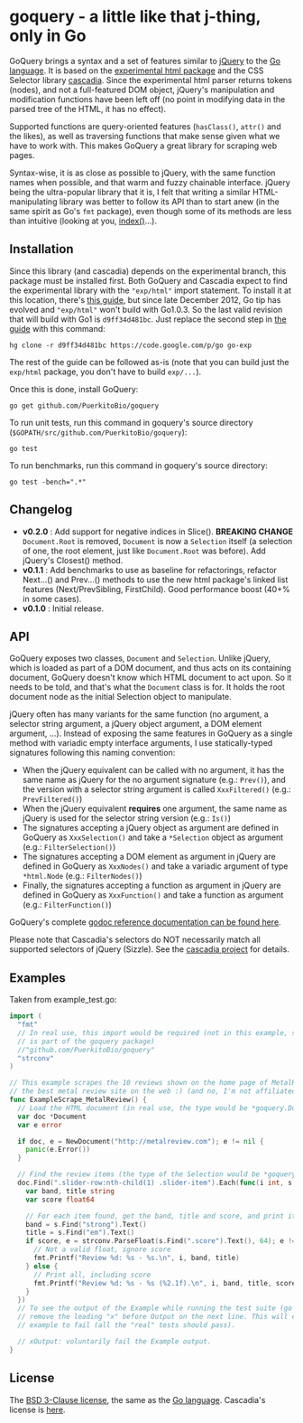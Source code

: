 # goquery - a little like that j-thing, only in Go

GoQuery brings a syntax and a set of features similar to [jQuery][] to the [Go language][go]. It is based on the [experimental html package][exphtml] and the CSS Selector library [cascadia][]. Since the experimental html parser returns tokens (nodes), and not a full-featured DOM object, jQuery's manipulation and modification functions have been left off (no point in modifying data in the parsed tree of the HTML, it has no effect).

Supported functions are query-oriented features (`hasClass()`, `attr()` and the likes), as well as traversing functions that make sense given what we have to work with. This makes GoQuery a great library for scraping web pages.

Syntax-wise, it is as close as possible to jQuery, with the same function names when possible, and that warm and fuzzy chainable interface. jQuery being the ultra-popular library that it is, I felt that writing a similar HTML-manipulating library was better to follow its API than to start anew (in the same spirit as Go's `fmt` package), even though some of its methods are less than intuitive (looking at you, [index()][index]...).

## Installation

Since this library (and cascadia) depends on the experimental branch, this package must be installed first. Both GoQuery and Cascadia expect to find the experimental library with the `"exp/html"` import statement. To install it at this location, there's [this guide][wikiexp], but since late December 2012, Go tip has evolved and `"exp/html"` won't build with Go1.0.3. So the last valid revision that will build with Go1 is `d9ff34d481bc`. Just replace the second step in [the guide][wikiexp] with this command:

    hg clone -r d9ff34d481bc https://code.google.com/p/go go-exp

The rest of the guide can be followed as-is (note that you can build just the `exp/html` package, you don't have to build `exp/...`).

Once this is done, install GoQuery:

`go get github.com/PuerkitoBio/goquery`

To run unit tests, run this command in goquery's source directory (`$GOPATH/src/github.com/PuerkitoBio/goquery`):

`go test`

To run benchmarks, run this command in goquery's source directory:

`go test -bench=".*"`

## Changelog

*    **v0.2.0** : Add support for negative indices in Slice(). **BREAKING CHANGE** `Document.Root` is removed, `Document` is now a `Selection` itself (a selection of one, the root element, just like `Document.Root` was before). Add jQuery's Closest() method.
*    **v0.1.1** : Add benchmarks to use as baseline for refactorings, refactor Next...() and Prev...() methods to use the new html package's linked list features (Next/PrevSibling, FirstChild). Good performance boost (40+% in some cases).
*    **v0.1.0** : Initial release.

## API

GoQuery exposes two classes, `Document` and `Selection`. Unlike jQuery, which is loaded as part of a DOM document, and thus acts on its containing document, GoQuery doesn't know which HTML document to act upon. So it needs to be told, and that's what the `Document` class is for. It holds the root document node as the initial Selection object to manipulate.

jQuery often has many variants for the same function (no argument, a selector string argument, a jQuery object argument, a DOM element argument, ...). Instead of exposing the same features in GoQuery as a single method with variadic empty interface arguments, I use statically-typed signatures following this naming convention:

*    When the jQuery equivalent can be called with no argument, it has the same name as jQuery for the no argument signature (e.g.: `Prev()`), and the version with a selector string argument is called `XxxFiltered()` (e.g.: `PrevFiltered()`)
*    When the jQuery equivalent **requires** one argument, the same name as jQuery is used for the selector string version (e.g.: `Is()`)
*    The signatures accepting a jQuery object as argument are defined in GoQuery as `XxxSelection()` and take a `*Selection` object as argument (e.g.: `FilterSelection()`)
*    The signatures accepting a DOM element as argument in jQuery are defined in GoQuery as `XxxNodes()` and take a variadic argument of type `*html.Node` (e.g.: `FilterNodes()`)
*    Finally, the signatures accepting a function as argument in jQuery are defined in GoQuery as `XxxFunction()` and take a function as argument (e.g.: `FilterFunction()`)

GoQuery's complete [godoc reference documentation can be found here][doc].

Please note that Cascadia's selectors do NOT necessarily match all supported selectors of jQuery (Sizzle). See the [cascadia project][cascadia] for details.

## Examples

Taken from example_test.go:

```Go
import (
  "fmt"
  // In real use, this import would be required (not in this example, since it
  // is part of the goquery package)
  //"github.com/PuerkitoBio/goquery"
  "strconv"
)

// This example scrapes the 10 reviews shown on the home page of MetalReview.com,
// the best metal review site on the web :) (and no, I'm not affiliated to them!)
func ExampleScrape_MetalReview() {
  // Load the HTML document (in real use, the type would be *goquery.Document)
  var doc *Document
  var e error

  if doc, e = NewDocument("http://metalreview.com"); e != nil {
    panic(e.Error())
  }

  // Find the review items (the type of the Selection would be *goquery.Selection)
  doc.Find(".slider-row:nth-child(1) .slider-item").Each(func(i int, s *Selection) {
    var band, title string
    var score float64

    // For each item found, get the band, title and score, and print it
    band = s.Find("strong").Text()
    title = s.Find("em").Text()
    if score, e = strconv.ParseFloat(s.Find(".score").Text(), 64); e != nil {
      // Not a valid float, ignore score
      fmt.Printf("Review %d: %s - %s.\n", i, band, title)
    } else {
      // Print all, including score
      fmt.Printf("Review %d: %s - %s (%2.1f).\n", i, band, title, score)
    }
  })
  // To see the output of the Example while running the test suite (go test), simply
  // remove the leading "x" before Output on the next line. This will cause the
  // example to fail (all the "real" tests should pass).

  // xOutput: voluntarily fail the Example output.
}
```

## License

The [BSD 3-Clause license][bsd], the same as the [Go language][golic]. Cascadia's license is [here][caslic].

[jquery]: http://jquery.com/
[go]: http://golang.org/
[exphtml]: http://code.google.com/p/go/source/browse#hg%2Fsrc%2Fpkg%2Fexp
[cascadia]: http://code.google.com/p/cascadia/
[wikiexp]: http://code.google.com/p/go-wiki/wiki/InstallingExp
[bsd]: http://opensource.org/licenses/BSD-3-Clause
[golic]: http://golang.org/LICENSE
[caslic]: http://code.google.com/p/cascadia/source/browse/LICENSE
[doc]: http://go.pkgdoc.org/github.com/PuerkitoBio/goquery
[index]: http://api.jquery.com/index/

